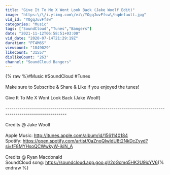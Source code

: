 ```yaml
---
title: "Give It To Me X Wont Look Back (Jake Woolf Edit)"
image: "https:\/\/i.ytimg.com\/vi\/YOgqJuvFfsw\/hqdefault.jpg"
vid_id: "YOgqJuvFfsw"
categories: "Music"
tags: ["SoundCloud","Tunes","Bangers"]
date: "2021-11-12T06:58:51+03:00"
vid_date: "2020-07-14T21:29:19Z"
duration: "PT4M6S"
viewcount: "1849029"
likeCount: "31557"
dislikeCount: "263"
channel: "SoundCloud Bangers"
---
```

{% raw %}#Music #SoundCloud #Tunes<br /><br />Make sure to Subscribe &amp; Share &amp; Like if you enjoyed the tunes!<br /><br />Give It To Me X Wont Look Back (Jake Woolf)<br /><br />------------------------------------------------------------------------------------------------------------<br /><br />Credits @ Jake Woolf<br /><br />Apple Music: <a rel="nofollow" target="blank" href="http://itunes.apple.com/album/id/1561140184">http://itunes.apple.com/album/id/1561140184</a><br />Spotify: <a rel="nofollow" target="blank" href="https://open.spotify.com/artist/0aZnoQIwldU8t2NkDcZyyd?si=fF8MYHsoQCWwkyW-ikiN_A">https://open.spotify.com/artist/0aZnoQIwldU8t2NkDcZyyd?si=fF8MYHsoQCWwkyW-ikiN_A</a><br /><br />Credits @ Ryan Macdonald<br />SoundCloud song: <a rel="nofollow" target="blank" href="https://soundcloud.app.goo.gl/2oGcmq5HK2U9icYV6">https://soundcloud.app.goo.gl/2oGcmq5HK2U9icYV6</a>{% endraw %}
